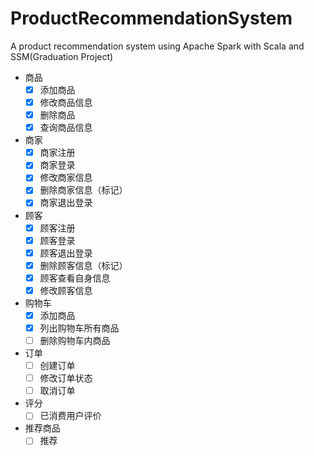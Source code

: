 # ProductRecommendationSystem

A product recommendation system using Apache Spark with Scala and SSM(Graduation Project)

* 商品
    - [x] 添加商品
    - [x] 修改商品信息
    - [x] 删除商品
    - [x] 查询商品信息

* 商家
    - [x] 商家注册
    - [x] 商家登录
    - [x] 修改商家信息
    - [x] 删除商家信息（标记）
    - [x] 商家退出登录

* 顾客
    - [x] 顾客注册
    - [x] 顾客登录
    - [x] 顾客退出登录
    - [x] 删除顾客信息（标记）
    - [x] 顾客查看自身信息
    - [x] 修改顾客信息

* 购物车
    - [x] 添加商品
    - [x] 列出购物车所有商品
    - [ ] 删除购物车内商品
    
* 订单
    - [ ] 创建订单
    - [ ] 修改订单状态
    - [ ] 取消订单
    
* 评分
    - [ ] 已消费用户评价
    
* 推荐商品
    - [ ] 推荐